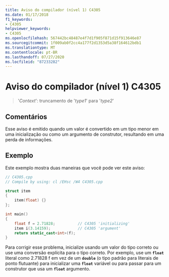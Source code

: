 ```yaml
---
title: Aviso do compilador (nível 1) C4305
ms.date: 01/17/2018
f1_keywords:
- C4305
helpviewer_keywords:
- C4305
ms.openlocfilehash: 567442bc48487e4f7d1f905f871d15f913646e87
ms.sourcegitcommit: 1f009ab0f2cc4a177f2d1353d5a38f164612bdb1
ms.translationtype: MT
ms.contentlocale: pt-BR
ms.lasthandoff: 07/27/2020
ms.locfileid: "87233282"
---
```

# <a name="compiler-warning-level-1-c4305"></a>Aviso do compilador (nível 1) C4305

> '*Context*': truncamento de '*type1*' para '*type2*'

## <a name="remarks"></a>Comentários

Esse aviso é emitido quando um valor é convertido em um tipo menor em uma inicialização ou como um argumento de construtor, resultando em uma perda de informações.

## <a name="example"></a>Exemplo

Este exemplo mostra duas maneiras que você pode ver este aviso:

```cpp
// C4305.cpp
// Compile by using: cl /EHsc /W4 C4305.cpp

struct item
{
    item(float) {}
};

int main()
{
    float f = 2.71828;          // C4305 'initializing'
    item i(3.14159);            // C4305 'argument'
    return static_cast<int>(f);
}
```

Para corrigir esse problema, inicialize usando um valor do tipo correto ou use uma conversão explícita para o tipo correto. Por exemplo, use um **`float`** literal como 2.71828 f em vez de um **`double`** (o tipo padrão para literais de ponto flutuante) para inicializar uma **`float`** variável ou para passar para um construtor que usa um **`float`** argumento.
